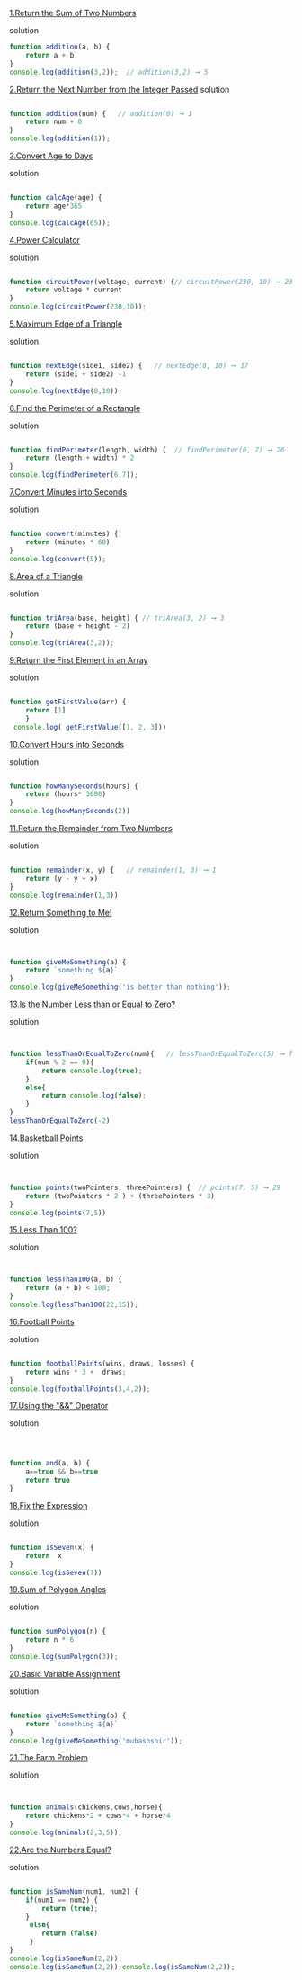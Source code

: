 [1.Return the Sum of Two Numbers](https://edabit.com/challenge/3LpBLgNRyaHMvNb4j)

solution
```js 
function addition(a, b) {
	return a + b
}
console.log(addition(3,2));  // addition(3,2) ➞ 5

```


[2.Return the Next Number from the Integer Passed](https://edabit.com/challenge/NAQhEoxbofPidLxm9)
solution
```js

function addition(num) {   // addition(0) ➞ 1
	return num + 0
}
console.log(addition(1));
```

[3.Convert Age to Days](https://edabit.com/challenge/bL7hSc6Zh4zZJzGmw)

solution
```js

function calcAge(age) {
	return age*365
}
console.log(calcAge(65));

```


[4.Power Calculator](https://edabit.com/challenge/wAdE9te55cowBLcPs)

solution
```js

function circuitPower(voltage, current) {// circuitPower(230, 10) ➞ 2300
	return voltage * current
}
console.log(circuitPower(230,10));

```

[5.Maximum Edge of a Triangle](https://edabit.com/challenge/nhXofMMyrowMyr9Nv)

solution
```js

function nextEdge(side1, side2) {   // nextEdge(8, 10) ➞ 17
	return (side1 + side2) -1
}
console.log(nextEdge(8,10));

```

[6.Find the Perimeter of a Rectangle](https://edabit.com/challenge/XnJ24rWW7iJkNrtsh)

solution
```js

function findPerimeter(length, width) {  // findPerimeter(6, 7) ➞ 26 
	return (length + width) * 2
}
console.log(findPerimeter(6,7));

```

[7.Convert Minutes into Seconds](https://edabit.com/challenge/8q54MKnRrm89pSLmW)

solution
```js

function convert(minutes) {
	return (minutes * 60)
}
console.log(convert(5));

```

[8.Area of a Triangle](https://edabit.com/challenge/3CaszbdZYGN4otQD8)

solution
```js

function triArea(base, height) { // triArea(3, 2) ➞ 3
	return (base + height - 2)
}
console.log(triArea(3,2));

```

[9.Return the First Element in an Array](https://edabit.com/challenge/QaApgtePE6QrCZ64o)

solution
```js

function getFirstValue(arr) {
    return [1]
    } 
 console.log( getFirstValue([1, 2, 3]))

```

[10.Convert Hours into Seconds](https://edabit.com/challenge/6AnQqiEjkJdZrWhPS)

solution
```js

function howManySeconds(hours) {
	return (hours* 3600)
}
console.log(howManySeconds(2))

```

[11.Return the Remainder from Two Numbers](https://edabit.com/challenge/Q2j5FTFtsk7PdzrQk)

solution
```js

function remainder(x, y) {   // remainder(1, 3) ➞ 1
	return (y - y + x)
}
console.log(remainder(1,3))

```

[12.Return Something to Me!](https://edabit.com/challenge/MvZK536X7fyrWH8Qc)

solution
```js


function giveMeSomething(a) {
	return `something ${a}`
}
console.log(giveMeSomething('is better than nothing'));

```

[13.Is the Number Less than or Equal to Zero?](https://edabit.com/challenge/PTiLYyb4A69KZtBCg)

solution
```js


function lessThanOrEqualToZero(num){   // lessThanOrEqualToZero(5) ➞ false
    if(num % 2 == 0){
        return console.log(true);
    }
    else{
        return console.log(false);
    }
}
lessThanOrEqualToZero(-2)

```

[14.Basketball Points](https://edabit.com/challenge/Y46Xp2pcvTB77bmdD)

solution
```js


function points(twoPointers, threePointers) {  // points(7, 5) ➞ 29
	return (twoPointers * 2 ) + (threePointers * 3)
}
console.log(points(7,5))

```

[15.Less Than 100?](https://edabit.com/challenge/9MjEpkL7yAjAqiH58)

solution
```js


function lessThan100(a, b) {
	return (a + b) < 100;
}
console.log(lessThan100(22,15));

```

[16.Football Points](https://edabit.com/challenge/GwvwXHWCThHZrR7xu)

solution
```js

function footballPoints(wins, draws, losses) {
    return wins * 3 +  draws;
}
console.log(footballPoints(3,4,2));

```

[17.Using the "&&" Operator](https://edabit.com/challenge/vJCZmgvvDjehyDcDK)

solution
```js



function and(a, b) {
	a==true && b==true
    return true   
}

```

[18.Fix the Expression](https://edabit.com/challenge/FipbQSYquQLPZ8QXG)

solution
```js

function isSeven(x) {
	return  x
}
console.log(isSeven(7))

```

[19.Sum of Polygon Angles](https://edabit.com/challenge/fBJyQSe5Jmbm9hPAG)

solution
```js

function sumPolygon(n) {
	return n * 6
}
console.log(sumPolygon(3));


```

[20.Basic Variable Assignment](https://edabit.com/challenge/ZNwHGgHvsdnYwJ5WK)

solution
```js

function giveMeSomething(a) {
	return `something ${a}`
}
console.log(giveMeSomething('mubashshir'));


```


[21.The Farm Problem](https://edabit.com/challenge/8Qg78sf5SNDEANKti)


solution
```js


function animals(chickens,cows,horse){
    return chickens*2 + cows*4 + horse*4
}
console.log(animals(2,3,5));

```

[22.Are the Numbers Equal?](https://edabit.com/challenge/QSnaSH5S3oxZkwcNc)

solution
```js

function isSameNum(num1, num2) {
	if(num1 == num2) {
        return (true);
    }
     else{
        return (false)
     }
}
console.log(isSameNum(2,2));
console.log(isSameNum(2,2));console.log(isSameNum(2,2));

```
